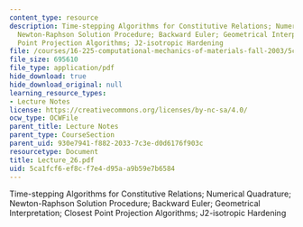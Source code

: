 ```yaml
---
content_type: resource
description: Time-stepping Algorithms for Constitutive Relations; Numerical Quadrature;
  Newton-Raphson Solution Procedure; Backward Euler; Geometrical Interpretation; Closest
  Point Projection Algorithms; J2-isotropic Hardening
file: /courses/16-225-computational-mechanics-of-materials-fall-2003/5ca1fcf6ef8cf7e4d95aa9b59e7b6584_Lecture_26.pdf
file_size: 695610
file_type: application/pdf
hide_download: true
hide_download_original: null
learning_resource_types:
- Lecture Notes
license: https://creativecommons.org/licenses/by-nc-sa/4.0/
ocw_type: OCWFile
parent_title: Lecture Notes
parent_type: CourseSection
parent_uid: 930e7941-f882-2033-7c3e-d0d6176f903c
resourcetype: Document
title: Lecture_26.pdf
uid: 5ca1fcf6-ef8c-f7e4-d95a-a9b59e7b6584
---
```

Time-stepping Algorithms for Constitutive Relations; Numerical Quadrature; Newton-Raphson Solution Procedure; Backward Euler; Geometrical Interpretation; Closest Point Projection Algorithms; J2-isotropic Hardening